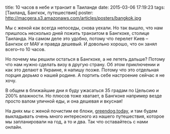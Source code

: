 title: 10 часов в небе и транзит в Таиланде
date: 2015-03-06 17:19:23
tags: [Таиланд, Бангкок, путешествия]
poster: http://macgera.s3.amazonaws.com/articles/posters/bangkok.jpg

Мы с женой как всегда непоседы, снова уехали. Но так вышло, что нам пришлось несколько дней пожить транзитом в Бангкоке, столице  Таиланда. На самом деле это удобно, потому что перелет Киев – Бангкок от МАУ и правда дешевый. И довольно хорошо, что он занял всего–то 10 часов. 

Но почему мы решили остаться в Бангкоке, а не лететь дальше? Потому что нам нужно сделать визу в другую страну. Об этом приключении и как это делают в Украине, я напишу позже. Потому что это отдельная порция *дерьма* о нашей родине. А портить себе настроение сейчас я не хочу.

В общем в ближайшие дни я буду ужасаться 35 градам по Цельсию и 200% влажности. Но плюсов тоже хватает, в Бангкоке например везде просто валом уличной еды, и она дешевая и вкусная!

На днях мы с женой почистим ее блоки, [greendog.today](http://greendog.today), и там будем выкладывать очень много интересного из нашего путешествия, которое мы запланировали на год, а то и два. Так что оставайтесь с нами онлайн.